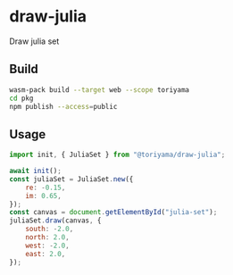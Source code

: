 # draw-julia

Draw julia set

## Build

```bash
wasm-pack build --target web --scope toriyama
cd pkg
npm publish --access=public
```

## Usage

```javascript
import init, { JuliaSet } from "@toriyama/draw-julia";

await init();
const juliaSet = JuliaSet.new({
	re: -0.15,
	im: 0.65,
});
const canvas = document.getElementById("julia-set");
juliaSet.draw(canvas, {
	south: -2.0,
	north: 2.0,
	west: -2.0,
	east: 2.0,
});
```
